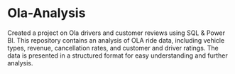 # Ola-Analysis
Created a project on Ola drivers and customer reviews using SQL &amp; Power BI. This repository contains an analysis of OLA ride data, including vehicle types, revenue, cancellation rates, and customer and driver ratings. The data is presented in a structured format for easy understanding and further analysis.
